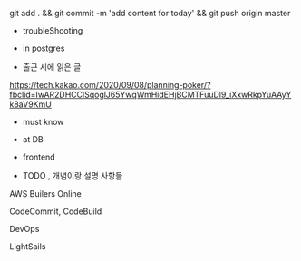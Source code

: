 


git add . && git commit -m 'add content for today' && git push origin master

- troubleShooting


- in postgres


- 출근 시에 읽은 글 

https://tech.kakao.com/2020/09/08/planning-poker/?fbclid=IwAR2DHCClSqoglJ65YwqWmHidEHjBCMTFuuDl9_iXxwRkpYuAAyYk8aV9KmU

- must know 




- at DB 


- frontend


- TODO , 개념이랑 설명 사항들 

AWS Builers Online 

CodeCommit, CodeBuild

DevOps

LightSails

